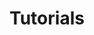 ---
title: "Tutorials"
tag: "Tutorials"
tag_line: "Lorem ipsum dolor sit amet consectetur adipisicing elit. Dignissimos, at?"
---